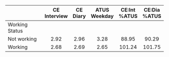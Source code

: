 
|                      | CE<br>Interview |  CE<br>Diary | ATUS<br>Weekday | CE:Int<br>%ATUS | CE:Dia<br>%ATUS |
| -------------------- | :----------: | :----------: | :----------: | :----------: | :----------: |
| Working Status       |              |              |              |              |              |
| Not working          |         2.92 |         2.96 |         3.28 |        88.95 |        90.29 |
| Working              |         2.68 |         2.69 |         2.65 |       101.24 |       101.75 |

